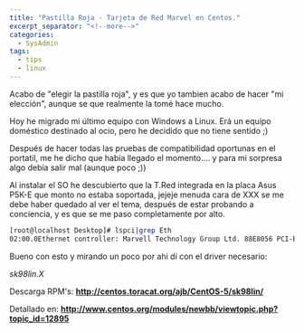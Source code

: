 ```yaml
---
title: "Pastilla Roja - Tarjeta de Red Marvel en Centos."
excerpt_separator: "<!--more-->"
categories:
  - SysAdmin
tags:
  - tips
  - linux
---
```

Acabo de "elegir la pastilla roja", y es que yo tambien acabo de hacer "mi elección", aunque se que realmente la tomé hace mucho.

Hoy he migrado mi último equipo con Windows a Linux. Erá un equipo doméstico destinado al ocio, pero he decidido que no tiene sentido ;)
<!--more-->

Después de hacer todas las pruebas de compatibilidad oportunas en el portatil, me he dicho que había llegado el momento.... y para mi sorpresa algo debía salir mal (aunque poco ;))

Al instalar el SO he descubierto que la T.Red integrada en la placa Asus P5K-E que monto no estaba soportada, jejeje menuda cara de XXX se me debe haber quedado al ver el tema, después de estar probando a conciencia, y es que se me paso completamente por alto.

```bash
[root@localhost Desktop]# lspci|grep Eth
02:00.0Ethernet controller: Marvell Technology Group Ltd. 88E8056 PCI-E Gigabit Ethernet Controller (rev 12)
```

Bueno con esto y mirando un poco por ahi dí con el driver necesario:

*sk98lin.X*

Descarga RPM's:
**http://centos.toracat.org/ajb/CentOS-5/sk98lin/**

Detallado en:
**http://www.centos.org/modules/newbb/viewtopic.php?topic_id=12895**